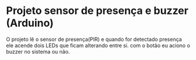 # Projeto sensor de presença e buzzer (Arduino)

O projeto lê o sensor de presença(PIR) e quando for detectado presença ele acende dois LEDs que ficam alterando entre si.
com o botão eu aciono o buzzer no sistema ou não.
